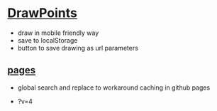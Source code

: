 # [DrawPoints](https://github.com/jht9629-nyu/DrawPoints)

- draw in mobile friendly way
- save to localStorage
- button to save drawing as url parameters

## [pages](https://jht9629-nyu.github.io/DrawPoints/src/)

- global search and replace to workaround caching in github pages

- ?v=4
